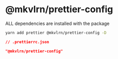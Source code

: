 # @mkvlrn/prettier-config

ALL dependencies are installed with the package

```bash
yarn add prettier @mkvlrn/prettier-config -D
```

```json
// .prettierrc.json

"@mkvlrn/prettier-config"
```
